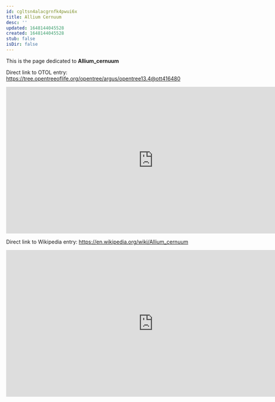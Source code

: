```yaml
---
id: cgltsn4alacgrnfk4pwui6x
title: Allium Cernuum
desc: ''
updated: 1648144045528
created: 1648144045528
stub: false
isDir: false
---
```

This is the page dedicated to **Allium_cernuum**


Direct link to OTOL entry: https://tree.opentreeoflife.org/opentree/argus/opentree13.4@ott416480



<html>
    <body>
    <iframe src="https://tree.opentreeoflife.org/opentree/argus/opentree13.4@ott416480"
    width="800" height="400" frameborder="0" allowfullscreen> </iframe>
    </body>
</html>
    


Direct link to Wikipedia entry: https://en.wikipedia.org/wiki/Allium_cernuum



<html>
    <body>
    <iframe src="https://en.wikipedia.org/wiki/Allium_cernuum"
    width="800" height="400" frameborder="0" allowfullscreen> </iframe>
    </body>
</html>
    
